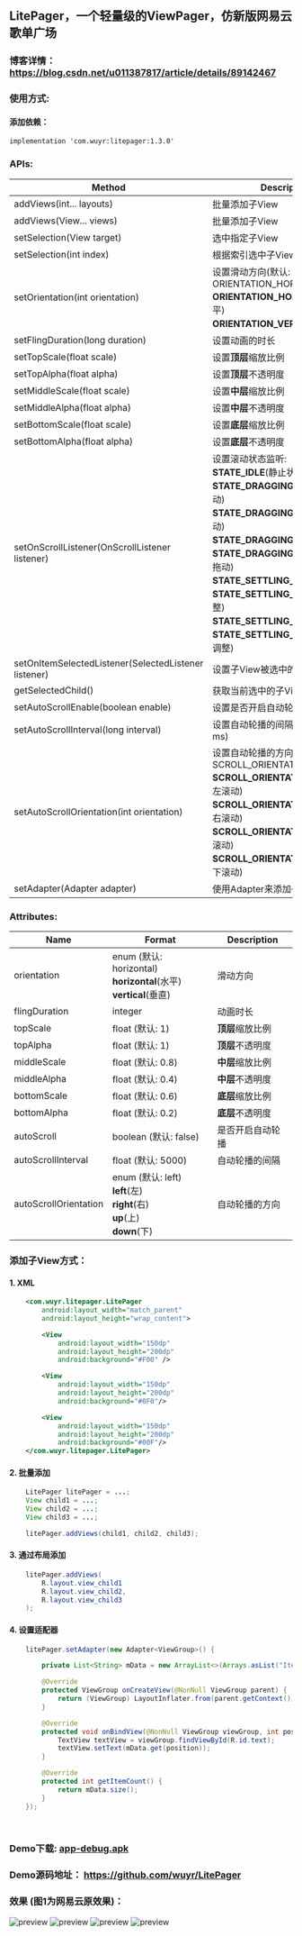 ##  LitePager，一个轻量级的ViewPager，仿新版网易云歌单广场
### 博客详情： <https://blog.csdn.net/u011387817/article/details/89142467>

### 使用方式:
#### 添加依赖：
```
implementation 'com.wuyr:litepager:1.3.0'
```

### APIs:
|Method|Description|
|------|-----------|
|addViews(int... layouts)|批量添加子View|
|addViews(View... views)|批量添加子View|
|setSelection(View target)|选中指定子View|
|setSelection(int index)|根据索引选中子View|
|setOrientation(int orientation)|设置滑动方向(默认: ORIENTATION_HORIZONTAL):<br>**ORIENTATION_HORIZONTAL**(水平)<br>**ORIENTATION_VERTICAL**(垂直)|
|setFlingDuration(long duration)|设置动画的时长|
|setTopScale(float scale)|设置**顶层**缩放比例|
|setTopAlpha(float alpha)|设置**顶层**不透明度|
|setMiddleScale(float scale)|设置**中层**缩放比例|
|setMiddleAlpha(float alpha)|设置**中层**不透明度|
|setBottomScale(float scale)|设置**底层**缩放比例|
|setBottomAlpha(float alpha)|设置**底层**不透明度|
|setOnScrollListener(OnScrollListener listener)|设置滚动状态监听:<br>**STATE_IDLE**(静止状态)<br>**STATE_DRAGGING_LEFT**(向左拖动)<br>**STATE_DRAGGING_RIGHT**(向右拖动)<br>**STATE_DRAGGING_TOP**(向上拖动)<br>**STATE_DRAGGING_BOTTOM**(向下拖动)<br>**STATE_SETTLING_LEFT**(向左调整)<br>**STATE_SETTLING_RIGHT**(向右调整)<br>**STATE_SETTLING_TOP**(向上调整)<br>**STATE_SETTLING_BOTTOM**(向下调整)<br>|
|setOnItemSelectedListener(SelectedListener listener) |设置子View被选中的监听|
|getSelectedChild() |获取当前选中的子View|
|setAutoScrollEnable(boolean enable) |设置是否开启自动轮播 (默认: false)|
|setAutoScrollInterval(long interval) |设置自动轮播的间隔 (默认: 5000 ms)|
|setAutoScrollOrientation(int orientation) |设置自动轮播的方向(默认: SCROLL_ORIENTATION_LEFT):<br>**SCROLL_ORIENTATION_LEFT**(向左滚动)<br>**SCROLL_ORIENTATION_RIGHT**(向右滚动)<br>**SCROLL_ORIENTATION_UP**(向上滚动)<br>**SCROLL_ORIENTATION_DOWN**(向下滚动)<br>|
|setAdapter(Adapter adapter)|使用Adapter来添加子View(见下)|

### Attributes:
|Name|Format|Description|
|----|-----|-----------|
|orientation|enum (默认: horizontal)<br>**horizontal**(水平)<br>**vertical**(垂直)|滑动方向|
|flingDuration|integer|动画时长|
|topScale|float (默认: 1)|**顶层**缩放比例|
|topAlpha|float (默认: 1)|**顶层**不透明度|
|middleScale|float (默认: 0.8)|**中层**缩放比例|
|middleAlpha|float (默认: 0.4)|**中层**不透明度|
|bottomScale|float (默认: 0.6)|**底层**缩放比例|
|bottomAlpha|float (默认: 0.2)|**底层**不透明度|
|autoScroll|boolean (默认: false)|是否开启自动轮播|
|autoScrollInterval|float (默认: 5000)|自动轮播的间隔|
|autoScrollOrientation|enum (默认: left)<br>**left**(左)<br>**right**(右)<br>**up**(上)<br>**down**(下)|自动轮播的方向|

### 添加子View方式：
#### 1. XML

```xml
    <com.wuyr.litepager.LitePager
        android:layout_width="match_parent"
        android:layout_height="wrap_content">

        <View
            android:layout_width="150dp"
            android:layout_height="200dp"
            android:background="#F00" />

        <View
            android:layout_width="150dp"
            android:layout_height="200dp"
            android:background="#0F0"/>

        <View
            android:layout_width="150dp"
            android:layout_height="200dp"
            android:background="#00F"/>
    </com.wuyr.litepager.LitePager>
```

#### 2. 批量添加

```java
    LitePager litePager = ...;
    View child1 = ...;
    View child2 = ...;
    View child3 = ...;

    litePager.addViews(child1, child2, child3);
```

#### 3. 通过布局添加
```java
    litePager.addViews(
        R.layout.view_child1 
        R.layout.view_child2,
        R.layout.view_child3
    );
```

#### 4. 设置适配器
```java
    litePager.setAdapter(new Adapter<ViewGroup>() {

        private List<String> mData = new ArrayList<>(Arrays.asList("Item 1", "Item2", "Item3"));

        @Override
        protected ViewGroup onCreateView(@NonNull ViewGroup parent) {
            return (ViewGroup) LayoutInflater.from(parent.getContext()).inflate(R.layout.item_view, parent);
        }

        @Override
        protected void onBindView(@NonNull ViewGroup viewGroup, int position) {
            TextView textView = viewGroup.findViewById(R.id.text);
            textView.setText(mData.get(position));
        }

        @Override
        protected int getItemCount() {
            return mData.size();
        }
    });
```

<br>

### Demo下载: [app-debug.apk](https://github.com/wuyr/LitePager/raw/master/app-debug.apk)
### Demo源码地址： <https://github.com/wuyr/LitePager>

### 效果 (图1为网易云原效果)：
![preview](https://github.com/wuyr/LitePager/raw/master/previews/preview1.gif) ![preview](https://github.com/wuyr/LitePager/raw/master/previews/preview2.gif)
![preview](https://github.com/wuyr/LitePager/raw/master/previews/preview3.gif) ![preview](https://github.com/wuyr/LitePager/raw/master/previews/preview4.gif)
